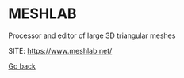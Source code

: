 # MESHLAB

 Processor and editor of large 3D triangular meshes
 
 SITE: https://www.meshlab.net/

 [Go back](https://portable-linux-apps.github.io/apps.html)
